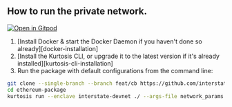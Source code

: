 ## How to run the private network.
[![Open in Gitpod](https://gitpod.io/button/open-in-gitpod.svg)](https://gitpod.io/new/?editor=code#https://github.com/ethpandaops/ethereum-package)
1. [Install Docker & start the Docker Daemon if you haven't done so already][docker-installation]
2. [Install the Kurtosis CLI, or upgrade it to the latest version if it's already installed][kurtosis-cli-installation]
3. Run the package with default configurations from the command line:
```bash
git clone --single-branch --branch feat/cb https://github.com/interstate-labs/ethereum-package.git
cd ethereum-package
kurtosis run --enclave interstate-devnet ./ --args-file network_params.yaml
```